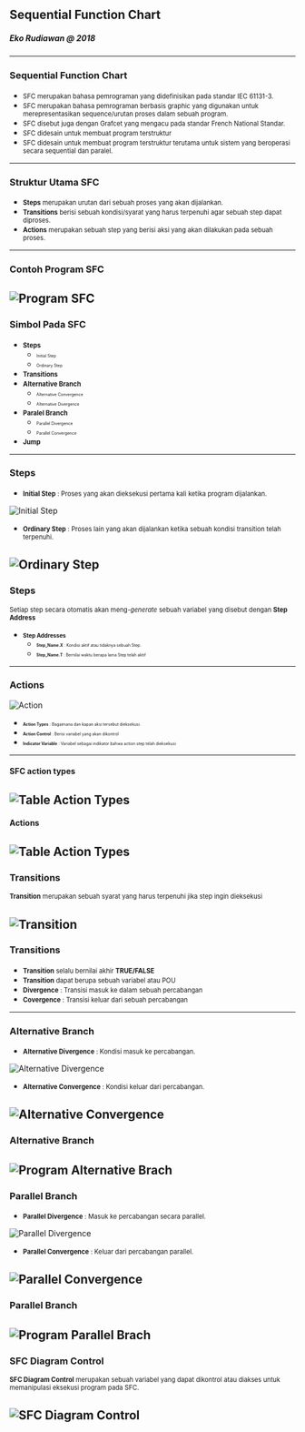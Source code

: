 ## Sequential Function Chart
##### Eko Rudiawan @ 2018
---

### Sequential Function Chart
* <span style="font-size:0.8em; ">SFC merupakan bahasa pemrograman yang didefinisikan pada standar IEC 61131-3.</span>
* <span style="font-size:0.8em; ">SFC merupakan bahasa pemrograman berbasis graphic yang digunakan untuk merepresentasikan sequence/urutan proses dalam sebuah program. </span>
* <span style="font-size:0.8em; ">SFC disebut juga dengan Grafcet yang mengacu pada standar French National Standar. </span>
* <span style="font-size:0.8em; ">SFC didesain untuk membuat program terstruktur </span>
* <span style="font-size:0.8em; ">SFC didesain untuk membuat program terstruktur terutama untuk sistem yang beroperasi secara sequential dan paralel. </span>
---

### Struktur Utama SFC
* <span style="font-size:0.8em; ">**Steps** merupakan urutan dari sebuah proses yang akan dijalankan. </span>
* <span style="font-size:0.8em; ">**Transitions** berisi sebuah kondisi/syarat yang harus terpenuhi agar sebuah step dapat diproses. </span>
* <span style="font-size:0.8em; ">**Actions** merupakan sebuah step yang berisi aksi yang akan dilakukan pada sebuah proses. </span>
---

### Contoh Program SFC
![Program SFC](assets/image/program_sfc.png)
---

### Simbol Pada SFC

* <span style="font-size:0.8em; ">**Steps** </span>
    * <span style="font-size:0.5em; ">Initial Step </span>
    * <span style="font-size:0.5em; ">Ordinary Step </span>
* <span style="font-size:0.8em; ">**Transitions** </span>
* <span style="font-size:0.8em; ">**Alternative Branch** </span>
    * <span style="font-size:0.5em; ">Alternative Convergence </span>
    * <span style="font-size:0.5em; ">Alternative Divergence </span>
* <span style="font-size:0.8em; ">**Paralel Branch** </span>
    * <span style="font-size:0.5em; ">Parallel Divergence </span>
    * <span style="font-size:0.5em; ">Parallel Convergence </span>
* <span style="font-size:0.8em; ">**Jump** </span>

---

### Steps
* <span style="font-size:0.8em; ">**Initial Step** : Proses yang akan dieksekusi pertama kali ketika program dijalankan. </span>

![Initial Step](assets/image/initial_step.png)

* <span style="font-size:0.8em; ">**Ordinary Step** : Proses lain yang akan dijalankan ketika sebuah kondisi transition telah terpenuhi. </span>

![Ordinary Step](assets/image/ordinary_step.png)
---

### Steps 

<span style="font-size:0.8em; ">Setiap step secara otomatis akan meng-*generate* sebuah variabel yang disebut dengan **Step Address** </span>

* <span style="font-size:0.7em; ">**Step Addresses**</span>
    * <span style="font-size:0.5em; ">**Step_Name.X** : Kondisi aktif atau tidaknya sebuah Step.</span>
    * <span style="font-size:0.5em; ">**Step_Name.T** : Bernilai waktu berapa lama Step telah aktif</span>
---

### Actions 
![Action](assets/image/program_action.png)
* <span style="font-size:0.5em; ">**Action Types** : Bagaimana dan kapan aksi tersebut dieksekusi. </span>
* <span style="font-size:0.5em; ">**Action Control** : Berisi variabel yang akan dikontrol</span>
* <span style="font-size:0.5em; ">**Indicator Variable** : Variabel sebagai indikator bahwa action step telah dieksekusi</span>
---

#### SFC action types
![Table Action Types](assets/image/table_action_types_2.png)
---

#### Actions
![Table Action Types](assets/image/example_program_action.png)
---

### Transitions
<span style="font-size:0.8em; ">**Transition** merupakan sebuah syarat yang harus terpenuhi jika step ingin dieksekusi </span>

![Transition](assets/image/transition.png)
---

### Transitions
* <span style="font-size:0.8em; ">**Transition** selalu bernilai akhir **TRUE/FALSE**</span>
* <span style="font-size:0.8em; ">**Transition** dapat berupa sebuah variabel atau POU</span>
* <span style="font-size:0.8em; ">**Divergence** : Transisi masuk ke dalam sebuah percabangan</span>
* <span style="font-size:0.8em; ">**Covergence** : Transisi keluar dari sebuah percabangan</span>
---

### Alternative Branch
* <span style="font-size:0.8em; ">**Alternative Divergence** : Kondisi masuk ke percabangan. </span>

![Alternative Divergence](assets/image/alternative_divergence.png)

* <span style="font-size:0.8em; ">**Alternative Convergence** : Kondisi keluar dari percabangan. </span>

![Alternative Convergence](assets/image/alternative_convergence.png)
---

### Alternative Branch
![Program Alternative Brach](assets/image/program_alternative_branch.png)
---

### Parallel Branch
* <span style="font-size:0.8em; ">**Parallel Divergence** : Masuk ke percabangan secara parallel. </span>

![Parallel Divergence](assets/image/parallel_divergence.png)

* <span style="font-size:0.8em; ">**Parallel Convergence** : Keluar dari percabangan parallel. </span>

![Parallel Convergence](assets/image/parallel_convergence.png)
---

### Parallel Branch
![Program Parallel Brach](assets/image/program_parallel_branch.png)
---

### SFC Diagram Control
<span style="font-size:0.8em; ">**SFC Diagram Control** merupakan sebuah variabel yang dapat dikontrol atau diakses untuk memanipulasi eksekusi program pada SFC. </span>

![SFC Diagram Control](assets/image/sfc_diagram_control.png)
---